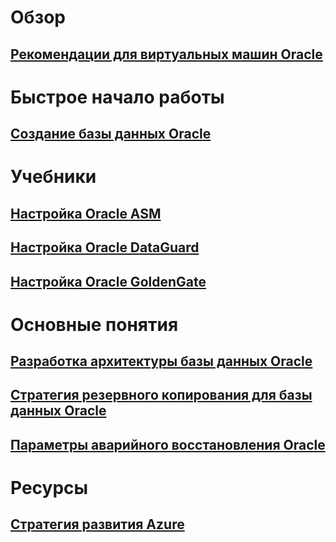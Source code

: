 # Обзор
## [Рекомендации для виртуальных машин Oracle](oracle-considerations.md)
# Быстрое начало работы
## [Создание базы данных Oracle](oracle-database-quick-create.md)
# Учебники
## [Настройка Oracle ASM](configure-oracle-asm.md)
## [Настройка Oracle DataGuard](configure-oracle-dataguard.md)
## [Настройка Oracle GoldenGate](configure-oracle-golden-gate.md)
# Основные понятия
## [Разработка архитектуры базы данных Oracle](oracle-design.md)
## [Стратегия резервного копирования для базы данных Oracle](oracle-backup-recovery.md)
## [Параметры аварийного восстановления Oracle](oracle-disaster-recovery.md)
# Ресурсы
## [Стратегия развития Azure](https://azure.microsoft.com/roadmap/)
